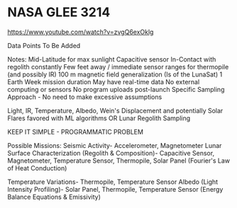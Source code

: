 # NASA GLEE 3214
 
https://www.youtube.com/watch?v=zvgQ6exOklg

Data Points To Be Added

Notes:
Mid-Latitude for max sunlight
Capacitive sensor In-Contact with regolith constantly
Few feet away / immediate sensor ranges for thermopile (and possibly IR)
100 m magnetic field generalization (Is of the LunaSat)
1 Earth Week mission duration
May have real-time data
No external computing or sensors
No program uploads post-launch
Specific Sampling Approach - No need to make excessive assumptions

Light, IR, Temperature, Albedo, Wein's Displacement and potentially Solar Flares favored with ML algorithms
OR
Lunar Regolith Sampling

KEEP IT SIMPLE - PROGRAMMATIC PROBLEM

Possible Missions:
Seismic Activity- Accelerometer, Magnetometer
Lunar Surface Characterization (Regolith & Composition)- Capacitive Sensor, Magnetometer, Temperature Sensor, Thermopile, Solar Panel (Fourier's Law of Heat Conduction)

Temperature Variations- Thermopile, Temperature Sensor
Albedo (Light Intensity Profiling)- Solar Panel, Thermopile, Temperature Sensor (Energy Balance Equations & Emissivity)
